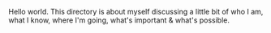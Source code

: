 Hello world. This directory is about myself discussing a little bit of who I am, what I know,
where I'm going, what's important & what's possible. 

